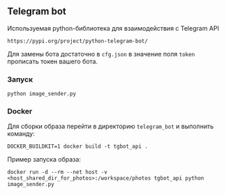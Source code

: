 ## Telegram bot

Используемая python-библиотека для взаимодействия с Telegram API

`https://pypi.org/project/python-telegram-bot/`

Для замены бота достаточно в `cfg.json` в значение поля `token` прописать токен вашего бота.

### Запуск

```
python image_sender.py
```

### Docker

Для сборки образа перейти в директорию `telegram_bot` и выполнить команду:

```
DOCKER_BUILDKIT=1 docker build -t tgbot_api .
```

Пример запуска образа:

```
docker run -d --rm --net host -v <host_shared_dir_for_photos>:/workspace/photos tgbot_api python image_sender.py
```
